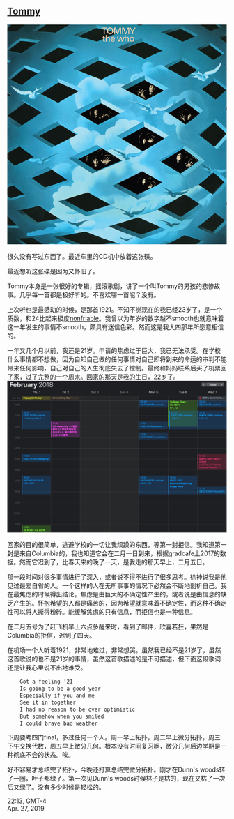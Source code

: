 ## [Tommy](https://en.wikipedia.org/wiki/Tommy_(album))

<img src="Tommy.jpg" alt="Cover" width="600">

很久没有写过东西了。最近车里的CD机中放着这张碟。

最近想听这张碟是因为又怀旧了。

Tommy本身是一张很好的专辑，摇滚歌剧，讲了一个叫Tommy的男孩的悲惨故事。几乎每一首都是极好听的。不喜欢哪一首呢？没有。

上次听也是最感动的时候，是那首1921。不知不觉现在的我已经23岁了，是一个质数，和24比起来极度[nonfriable](https://en.wikipedia.org/wiki/Smooth_number)。我曾以为年岁的数字越不smooth也就意味着这一年发生的事情不smooth，颇具有迷信色彩。然而这是我大四那年所愿意相信的。

一年又几个月以前，我还是21岁。申请的焦虑过于巨大，我已无法承受。在学校什么事情都不想做，因为自知自己做的任何事情对自己即将到来的命运的审判不能带来任何影响，自己对自己的人生彻底失去了控制。最终和妈妈联系后买了机票回了家，过了完整的一个周末。回家的那天是我的生日，22岁了。
![Calendar](Calendar-Feb-1-2018.png)

回家的目的很简单，逃避学校的一切让我烦躁的东西，等第一封拒信。我知道第一封是来自Columbia的，我也知道它会在二月一日到来，根据gradcafe上2017的数据。然而它迟到了，比春天来的晚了一天，是我走的那天早上，二月五日。

那一段时间对很多事情进行了深入，或者说不得不进行了很多思考。徐神说我是他见过最爱自省的人。一个这样的人在无所事事的情况下必然会不断地剖析自己。我在最焦虑的时候得出结论，焦虑是由巨大的不确定性产生的，或者说是由信息的缺乏产生的。怀抱希望的人都是痛苦的，因为希望就意味着不确定性，而这种不确定性可以将人撕得粉碎。能缓解焦虑的只有信息，而拒信也是一种信息。

在二月五号为了赶飞机早上六点多醒来时，看到了邮件，欣喜若狂，果然是Columbia的拒信，迟到了四天。

在机场一个人听着1921，非常地难过，非常想哭。虽然我已经不是21岁了，虽然这首歌说的也不是21岁的事情，虽然这首歌描述的是不可描述，但下面这段歌词还是让我心里说不出地难受。

		Got a feeling '21
		Is going to be a good year
		Especially if you and me
		See it in together
		I had no reason to be over optimistic
		But somehow when you smiled
		I could brave bad weather

下周要考四门final，多过任何一个人。周一早上拓扑，周二早上微分拓扑，周三下午交换代数，周五早上微分几何。根本没有时间复习啊，微分几何后边学期是一种彻底不会的状态。唉。

好不容易才总结完了拓扑，今晚还打算总结完微分拓扑。刚才在Dunn's woods转了一圈，叶子都绿了。第一次见Dunn's woods时候林子是枯的，现在又枯了一次后又绿了。没有多少时候是轻松的。

22:13, GMT-4  
Apr. 27, 2019


